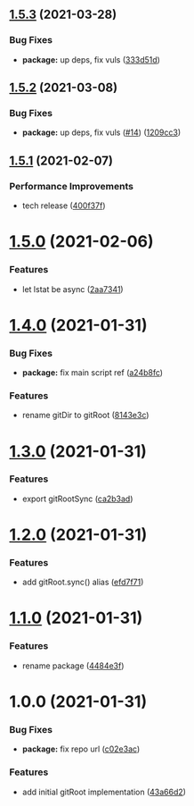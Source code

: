 ## [1.5.3](https://github.com/antongolub/git-root/compare/v1.5.2...v1.5.3) (2021-03-28)


### Bug Fixes

* **package:** up deps, fix vuls ([333d51d](https://github.com/antongolub/git-root/commit/333d51d77085689b642f0823880400505b4cf7a6))

## [1.5.2](https://github.com/antongolub/git-root/compare/v1.5.1...v1.5.2) (2021-03-08)


### Bug Fixes

* **package:** up deps, fix vuls ([#14](https://github.com/antongolub/git-root/issues/14)) ([1209cc3](https://github.com/antongolub/git-root/commit/1209cc34d756e6b96b10d361138644ef8c0e1d08))

## [1.5.1](https://github.com/antongolub/git-root/compare/v1.5.0...v1.5.1) (2021-02-07)


### Performance Improvements

* tech release ([400f37f](https://github.com/antongolub/git-root/commit/400f37f06b904f04d9984d18b2c933b41e212475))

# [1.5.0](https://github.com/antongolub/git-root/compare/v1.4.0...v1.5.0) (2021-02-06)


### Features

* let lstat be async ([2aa7341](https://github.com/antongolub/git-root/commit/2aa734165d457bb836bcda69408a2a3eaa5e9d68))

# [1.4.0](https://github.com/antongolub/git-root/compare/v1.3.0...v1.4.0) (2021-01-31)


### Bug Fixes

* **package:** fix main script ref ([a24b8fc](https://github.com/antongolub/git-root/commit/a24b8fc8acd149d971adee7a2c7011d7caba2430))


### Features

* rename gitDir to gitRoot ([8143e3c](https://github.com/antongolub/git-root/commit/8143e3cc1b8b86a4557608bfd0e2971734f671de))

# [1.3.0](https://github.com/antongolub/git-root/compare/v1.2.0...v1.3.0) (2021-01-31)


### Features

* export gitRootSync ([ca2b3ad](https://github.com/antongolub/git-dir/commit/ca2b3addfb39a32e1012a0f94c7d34dae8869a39))

# [1.2.0](https://github.com/antongolub/git-root/compare/v1.1.0...v1.2.0) (2021-01-31)


### Features

* add gitRoot.sync() alias ([efd7f71](https://github.com/antongolub/git-root/commit/efd7f711725e6a6c8b179a7e0540caf496bc0898))

# [1.1.0](https://github.com/antongolub/git-root/compare/v1.0.0...v1.1.0) (2021-01-31)


### Features

* rename package ([4484e3f](https://github.com/antongolub/git-root/commit/4484e3fe3c0c4979be450d090e7c1af282e5e232))

# 1.0.0 (2021-01-31)


### Bug Fixes

* **package:** fix repo url ([c02e3ac](https://github.com/antongolub/git-root/commit/c02e3ac3d8a78889023d6e57e519fa6d7db18b44))


### Features

* add initial gitRoot implementation ([43a66d2](https://github.com/antongolub/git-root/commit/43a66d21c96fed669a3eb57796eb1db0a5f3ac36))
